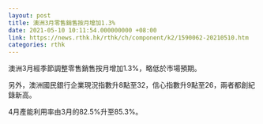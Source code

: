 ```yaml
---
layout: post
title: 澳洲3月零售銷售按月增加1.3%
date: 2021-05-10 10:11:54.000000000 +08:00
link: https://news.rthk.hk/rthk/ch/component/k2/1590062-20210510.htm
categories: rthk
---
```


澳洲3月經季節調整零售銷售按月增加1.3%，略低於市場預期。

另外，澳洲國民銀行企業現況指數升8點至32，信心指數升9點至26，兩者都創紀錄新高。

4月產能利用率由3月的82.5%升至85.3%。
